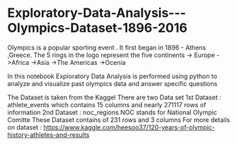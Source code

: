 # Exploratory-Data-Analysis---Olympics-Dataset-1896-2016
Olympics is a popular sporting event .
It first began in 1896 - Athens ,Greece.
The 5 rings in the logo represent the five continents
-> Europe
->Africa
->Asia
->The Americas
->Ocenia

In this notebook Exploratory Data Analysis is performed 
using python to analyze and visualize past olympics data and answer 
specific questions

The Dataset is taken from the Kaggel
There are two Data set
1st Dataset : athlete_events which contains 15 columns and nearly 271117 rows 
of information
2nd Dataset : noc_regions
NOC stands for National Olympic Comitte
These Dataset contains of 231 rows and 3 columns
For more details on dataset :
https://www.kaggle.com/heesoo37/120-years-of-olympic-history-athletes-and-results
